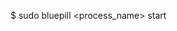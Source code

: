 <!-- layout:code post: 1967-09-26-bluepill_start -->


$ sudo bluepill &lt;process&#95;name&gt; start
